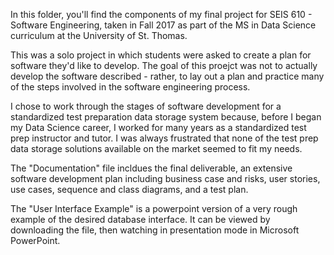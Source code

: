 In this folder, you'll find the components of my final project for SEIS 610 - Software Engineering, taken in Fall 2017 as part of the MS in Data Science curriculum at the University of St. Thomas.

This was a solo project in which students were asked to create a plan for software they'd like to develop. The goal of this proejct was not to actually develop the software described - rather, to lay out a plan and practice many of the steps involved in the software engineering process.

I chose to work through the stages of software development for a standardized test preparation data storage system because, before I began my Data Science career, I worked for many years as a standardized test prep instructor and tutor. I was always frustrated that none of the test prep data storage solutions available on the market seemed to fit my needs. 

The "Documentation" file incldues the final deliverable, an extensive software development plan including business case and risks, user stories, use cases, sequence and class diagrams, and a test plan.

The "User Interface Example" is a powerpoint version of a very rough example of the desired database interface. It can be viewed by downloading the file, then watching in presentation mode in Microsoft PowerPoint.
